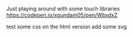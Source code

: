 Just playing around with some touch libraries
https://codepen.io/xgundam05/pen/WbxdxZ

test some css on the html version
add some svg
